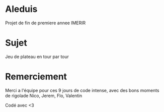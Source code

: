 # Aleduis
Projet de fin de premiere annee IMERIR

# Sujet
Jeu de plateau en tour par tour

# Remerciement
Merci a l'équipe pour ces 9 jours de code intense, avec des bons moments de rigolade
Nico, Jerem, Flo, Valentin

Codé avec <3
